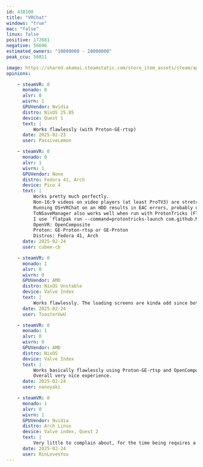 ```yaml
---
id: 438100
title: "VRChat"
windows: "true"
mac: "false"
linux: false
positive: 172681
negative: 56696
estimated_owners: "10000000 - 20000000"
peak_ccu: 50811

image: https://shared.akamai.steamstatic.com/store_item_assets/steam/apps/438100/header.jpg?t=1729272027
opinions:

    - steamVR: 0
      monado: 0
      alvr: 0
      wivrn: 1
      GPUVendor: Nvidia
      distro: NixOS 25.05
      device: Quest 1
      text: |
          Works flawlessly (with Proton-GE-rtsp)
      date: 2025-02-23
      user: PassiveLemon

    - steamVR: 0
      monado: 0
      alvr: 1
      wivrn: 1
      GPUVendor: None
      distro: Fedora 41, Arch
      device: Pico 4
      text: |
          Works pretty much perfectly.
          Non-16:9 videos on video players (at least ProTV3) are stretched, while on Windows they are letterboxed. Not sure if this is a Unity issue.
          Running OS+VRChat on an HDD results in EAC errors, probably due to a speed bottleneck. Moving to an SSD resolved it for me.
          ToNSaveManager also works well when run with ProtonTricks (FlatPak `com.github.Matoking.protontricks`) in the VRChat prefix. (May need to set flatpak permissions to allow it access to the `ToNSaveManager.exe`)
          I use `flatpak run --command=protontricks-launch com.github.Matoking.protontricks --appid 438100 ./ToNSaveManager.exe` to run it, plus `notify-send` to tell me when my launch script runs (since it takes a while to launch) and if it stops.
          OpenVR: OpenComposite
          Proton: GE-Proton-rtsp or GE-Proton
          Distros: Fedora 41, Arch
      date: 2025-02-24
      user: cubee-cb

    - steamVR: 0
      monado: 1
      alvr: 0
      wivrn: 0
      GPUVendor: AMD
      distro: NixOS Unstable
      device: Valve Index
      text: |
          Works flawlessly. The loading screens are kinda odd since both the "Loading" text and preview image are just of to the side stacked on top of each other and not angled right, but it doesnt affect anything at all, you can still read if its loading or connecting, you can still play the Game just fine. It just looks kinda odd.
      date: 2025-02-24
      user: ToasterUwU

    - steamVR: 0
      monado: 1
      alvr: 0
      wivrn: 0
      GPUVendor: AMD
      distro: NixOS
      device: Valve Index
      text: |
          Works basically flawlessly using Proton-GE-rtsp and OpenComposite. Haven't tried XRizer much, but from my usage it's seemed flawless for me. Documentation for setup on NixOS is pretty good, too. Nixpkgs overlays such as nixpkgs-xr for nightly builds of XR packages like Monado, Wlx-Overlay-s, Wayvr-Dashboard and others exist and makes it feel truly cutting edge. Performance is excellent with AMD only hardware 7900XTX and 5800x3D. Video players cause performance dips, but that's to be expected. Assuming 60fps, it will probably dip by about 10fps when looking at it or when it's active. FBT works flawlessly as long as STEAMVR_LH_ENABLE is set in the Monado environment.
          Overall very nice experience.
      date: 2025-02-24
      user: nanoyaki

    - steamVR: 0
      monado: 1
      alvr: 0
      wivrn: 1
      GPUVendor: Nvidia
      distro: Arch Linux
      device: Valve index, Quest 2
      text: |
          Very little to complain about, for the time being requires a [Custom Proton Version](https://github.com/SpookySkeletons/proton-ge-rtsp) for proper video player and live stream support 
      date: 2025-02-24
      user: RinLovesYou
---
```

